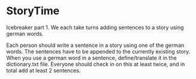 # StoryTime
Icebreaker part 1. We each take turns adding sentences to a story using german words. 

Each person should write a sentence in a story using one of the german words. 
The sentences have to be appended to the currently existing story. When you use
a german word in a sentence, define/translate it in the dictionary.txt file.
Everyone should check in on this at least twice, and in total add at least 2 sentences. 
